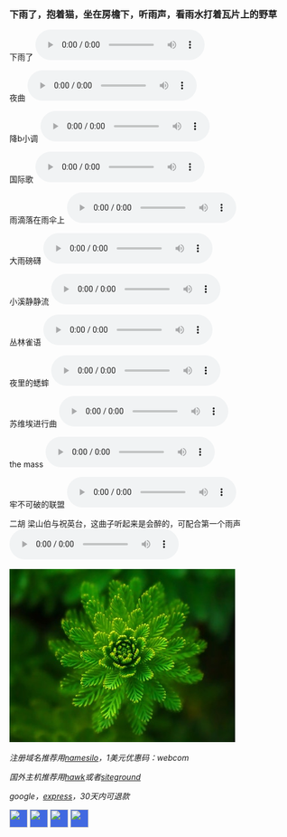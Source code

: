 ### 下雨了，抱着猫，坐在房檐下，听雨声，看雨水打着瓦片上的野草

下雨了
<audio src="https://www.rainymood.com/audio1110/0.m4a" controls="controls"></audio>

夜曲
<audio src="https://upload.wikimedia.org/wikipedia/commons/5/5c/Frederic_Chopin_-_Nocturne_Eb_major_Opus_9%2C_number_2.ogg" volume="0.1;" loop="loop" controls="controls"></audio>

降b小调
<audio src="https://upload.wikimedia.org/wikipedia/commons/4/4b/Frédéric_Chopin_-_Nocturne_in_B-flat_minor%2C_Op._9%2C_No._1.ogg" volume="0.1;" loop="loop" controls="controls"></audio>

国际歌
<audio src="https://upload.wikimedia.org/wikipedia/commons/f/fe/Internationale.ogg" volume="0.1;" loop="loop" controls="controls"></audio>

雨滴落在雨伞上
<audio src="https://www.zapsplat.com/wp-content/uploads/2015/sound-effects-lukas-tvrdon/lukas_tvrdon_rain_heavy_on_umbrella_and_concrete_with_thunders_kuala_lumpur_malaysia_010.mp3" controls="controls"></audio>

大雨磅礴
<audio src="https://www.zapsplat.com/wp-content/uploads/2015/sound-effects-lukas-tvrdon/lukas_tvrdon_rain_heavy_diifused_noise_and_high_tone_drips_on_concrete_bali_indonesia_001.mp3" controls="controls"></audio>

小溪静静流
<audio src="https://www.zapsplat.com/wp-content/uploads/2015/sound-effects-kedr-sfx/kedr_sfx_hydrophone_stream_forest_streamlet_medium_gurgling.mp3" loop="loop" controls="controls"></audio>

丛林雀语
<audio src="https://www.zapsplat.com/wp-content/uploads/2015/sound-effects-free-to-use-sounds/ftus_forest_amb_short_birds_distant_river_cat_tien_national_park_vietnam_570.mp3" loop="loop" controls="controls"></audio>

夜里的蟋蟀
<audio src="https://www.zapsplat.com/wp-content/uploads/2015/sound-effects-audio-hero/audio_hero_NightAmbienceCalm%20PE011801.mp3" loop="loop" controls="controls"></audio>

苏维埃进行曲
<audio src="https://qixi.wodemo.net/down/20190410/107219/%E8%8B%8F%E7%BB%B4%E5%9F%83%E8%BF%9B%E8%A1%8C%E6%9B%B2.mp3" loop="3" controls="controls"></audio>

the mass
<audio src="https://qixi.wodemo.net/down/20190410/107212/%E5%BE%B7%E6%84%8F%E5%BF%97%E9%97%AA%E7%94%B5%E9%83%A8%E9%98%9F%E8%BF%9B%E8%A1%8C%E6%9B%B2.mp3" loop="3" controls="controls"></audio>

牢不可破的联盟
<audio src="https://upload.wikimedia.org/wikipedia/commons/b/b0/Soviet_Union_national_anthem_%28instrumental%29%2C_1977.oga" controls="controls"></audio>

二胡 梁山伯与祝英台，这曲子听起来是会醉的，可配合第一个雨声
<audio src="http://music.zhongfox.com/%E4%BA%8C%E8%83%A1%E5%8D%8F%E5%A5%8F%E6%9B%B2%E3%80%8A%E6%A2%81%E7%A5%9D%E3%80%8B%E5%85%A8%E6%9B%B2%EF%BC%88%E4%BA%8C%E8%83%A1%E6%BC%94%E5%A5%8F%EF%BC%9A%E9%82%B5%E7%90%B3%20%EF%BC%8C%E6%8C%87%E6%8C%A5%EF%BC%9A%E4%BD%95%E5%8D%A0%E8%B1%AA%EF%BC%89.m4a" controls="controls"></audio>

![下雨了，轻音乐](https://raw.githubusercontent.com/jiepai/jiepai.github.io/master/0.jpg "听雨")

*注册域名推荐用[namesilo](https://bit.ly/lnikym)，1美元优惠码：webcom*

*国外主机推荐用[hawk](http://bit.ly/2KnCb5J)或者[siteground](http://bit.ly/2Iqd2ob)*

*google，[express](http://bit.ly/lnikpre)，30天内可退款*

<!-- AddToAny BEGIN -->
<div>
<a href="https://www.addtoany.com/share#url=https%3A%2F%2Fjiepai.github.io&amp;title=" target="_blank"><img src="https://static.addtoany.com/buttons/a2a.svg" width="32" height="32" style="background-color:royalblue"></a>
<a href="https://www.addtoany.com/add_to/facebook?linkurl=https%3A%2F%2Fjiepai.github.io&amp;linkname=" target="_blank"><img src="https://static.addtoany.com/buttons/facebook.svg" width="32" height="32" style="background-color:royalblue"></a>
<a href="https://www.addtoany.com/add_to/twitter?linkurl=https%3A%2F%2Fjiepai.github.io&amp;linkname=" target="_blank"><img src="https://static.addtoany.com/buttons/twitter.svg" width="32" height="32" style="background-color:royalblue"></a>
<a href="https://www.addtoany.com/add_to/email?linkurl=https%3A%2F%2Fjiepai.github.io&amp;linkname=" target="_blank"><img src="https://static.addtoany.com/buttons/email.svg" width="32" height="32" style="background-color:royalblue"></a>
</div>
<!-- AddToAny END -->
